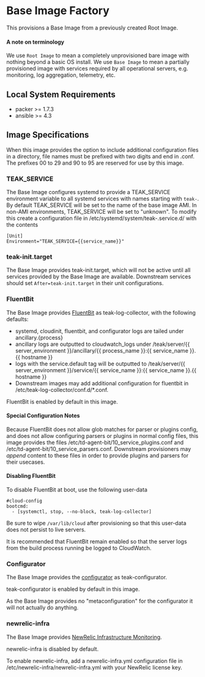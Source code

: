 # Base Image Factory

This provisions a Base Image from a previously created Root Image.

#### A note on terminology

We use `Root Image` to mean a completely unprovisioned bare image with nothing beyond a basic OS install. We use `Base Image` to mean a partially provisioned image with services required by all operational servers, e.g. monitoring, log aggregation, telemetry, etc.

## Local System Requirements
- packer >= 1.7.3
- ansible >= 4.3

## Image Specifications

When this image provides the option to include additional configuration files in a directory, file names must be prefixed with two digits and end in .conf. The prefixes 00 to 29 and 90 to 95 are reserved for use by this image.

### TEAK_SERVICE

The Base Image configures systemd to provide a TEAK_SERVICE environment variable to all systemd services with names starting with `teak-`. By default TEAK_SERVICE will be set to the name of the base image AMI. In non-AMI environments, TEAK_SERVICE will be set to "unknown". To modify this create a configuration file in /etc/systemd/system/teak-.service.d/ with the contents

```
[Unit]
Environment="TEAK_SERVICE={{service_name}}"
```

### teak-init.target

The Base Image provides teak-init.target, which will not be active until all services provided by the Base Image are available. Downstream services should set `After=teak-init.target` in their unit configurations.

### FluentBit

The Base Image provides [FluentBit](https://fluentbit.io) as teak-log-collector, with the following defaults:
- systemd, cloudinit, fluentbit, and configurator logs are tailed under ancillary.{process}
- ancillary logs are outputted to cloudwatch_logs under /teak/server/{{ server_environment }}/ancillary/{{ process_name }}:{{ service_name }}.{{ hostname }}
- logs with the service.default tag will be outputted to /teak/server/{{ server_environment }}/service/{{ service_name }}:{{ service_name }}.{{ hostname }}
- Downstream images may add additional configuration for fluentbit in /etc/teak-log-collector/conf.d/\*.conf.

FluentBit is enabled by default in this image.

#### Special Configuration Notes
Because FluentBit does not allow glob matches for parser or plugins config, and does not allow configuring parsers or plugins in normal config files, this image provides the files /etc/td-agent-bit/10_service_plugins.conf and /etc/td-agent-bit/10_service_parsers.conf. Downstream provisioners may _append_ content to these files in order to provide plugins and parsers for their usecases.

#### Disabling FluentBit
To disable FluentBit at boot, use the following user-data
```
#cloud-config
bootcmd:
  - [systemctl, stop, --no-block, teak-log-collector]
```

Be sure to wipe `/var/lib/cloud` after provisioning so that this user-data does not persist to live servers.

It is recommended that FluentBit remain enabled so that the server logs from the build process running be logged to CloudWatch.

### Configurator

The Base Image provides the [configurator](https://github.com/GoCarrot/configurator) as teak-configurator.

teak-configurator is enabled by default in this image.

As the Base Image provides no "metaconfiguration" for the configurator it will not actually do anything.

### newrelic-infra

The Base Image provides [NewRelic Infrastructure Monitoring](https://docs.newrelic.com/docs/infrastructure/install-infrastructure-agent/).

newrelic-infra is disabled by default.

To enable newrelic-infra, add a newrelic-infra.yml configuration file in /etc/newrelic-infra/newrelic-infra.yml with your NewRelic license key.

